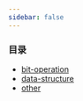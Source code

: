 ```yaml
---
sidebar: false
--- 
```


### 目录
- [bit-operation](./bit-operation/)
- [data-structure](./data-structure/)
- [other](./other/)
